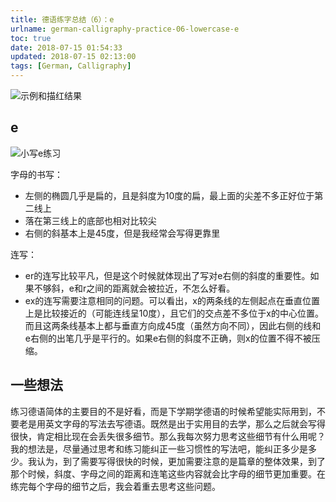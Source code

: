 ```yaml
---
title: 德语练字总结（6）：e
urlname: german-calligraphy-practice-06-lowercase-e
toc: true
date: 2018-07-15 01:54:33
updated: 2018-07-15 02:13:00
tags: [German, Calligraphy]
---
```


![示例和描红结果](e-example.jpg)

## e

![小写e练习](lowercase-e.jpg)

字母的书写：

* 左侧的椭圆几乎是扁的，且是斜度为10度的扁，最上面的尖差不多正好位于第二线上
* 落在第三线上的底部也相对比较尖
* 右侧的斜基本上是45度，但是我经常会写得更靠里

连写：

* er的连写比较平凡，但是这个时候就体现出了写对e右侧的斜度的重要性。如果不够斜，e和r之间的距离就会被拉近，不怎么好看。
* ex的连写需要注意相同的问题。可以看出，x的两条线的左侧起点在垂直位置上是比较接近的（可能连线呈10度），且它们的交点差不多位于x的中心位置。而且这两条线基本上都与垂直方向成45度（虽然方向不同），因此右侧的线和e右侧的出笔几乎是平行的。如果e右侧的斜度不正确，则x的位置不得不被压缩。

## 一些想法

练习德语简体的主要目的不是好看，而是下学期学德语的时候希望能实际用到，不要老是用英文字母的写法去写德语。既然是出于实用目的去学，那么之后就会写得很快，肯定相比现在会丢失很多细节。那么我每次努力思考这些细节有什么用呢？我的想法是，尽量通过思考和练习能纠正一些习惯性的写法吧，能纠正多少是多少。我认为，到了需要写得很快的时候，更加需要注意的是篇章的整体效果，到了那个时候，斜度、字母之间的距离和连笔这些内容就会比字母的细节更加重要。在练完每个字母的细节之后，我会着重去思考这些问题。
